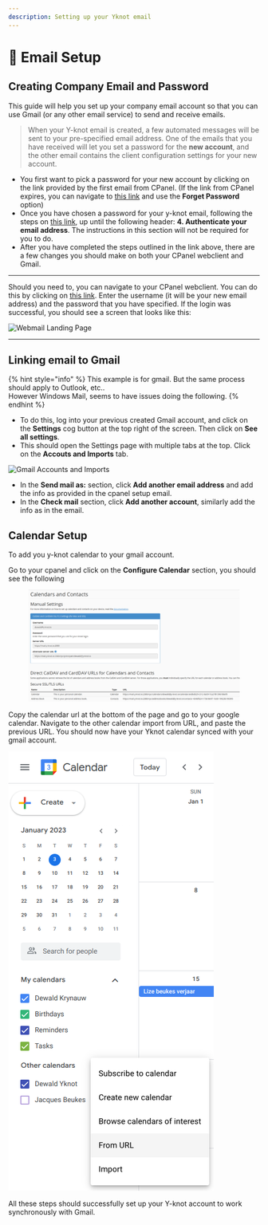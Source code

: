 ```yaml
---
description: Setting up your Yknot email
---
```


# 📧 Email Setup

## Creating Company Email and Password

This guide will help you set up your company email account so that you can use Gmail (or any other email service) to send and receive emails.

> When your Y-knot email is created, a few automated messages will be sent to your pre-specified email address. One of the emails that you have received will let you set a password for the **new account**, and the other email contains the client configuration settings for your new account.

* You first want to pick a password for your new account by clicking on the link provided by the first email from CPanel. (If the link from CPanel expires, you can navigate to [this link](https://y-knot.io:2083/) and use the **Forget Password** option)
* Once you have chosen a password for your y-knot email, following the steps on [this link](https://hollypryce.com/cpanel-gmail/), up until the following header: **4. Authenticate your email address**. The instructions in this section will not be required for you to do.
* After you have completed the steps outlined in the link above, there are a few changes you should make on both your CPanel webclient and Gmail.

***

Should you need to, you can navigate to your CPanel webclient. You can do this by clicking on [this link](https://y-knot.io:2083/). Enter the username (it will be your new email address) and the password that you have specified. If the login was successful, you should see a screen that looks like this:

![Webmail Landing Page](../setup/cpanel-email/webmail-landing-page.png)

***

## Linking email to Gmail

{% hint style="info" %}
This example is for gmail. But the same process should apply to Outlook, etc..\
However Windows Mail, seems to have issues doing the following.
{% endhint %}

* To do this, log into your previous created Gmail account, and click on the **Settings** cog button at the top right of the screen. Then click on **See all settings**.
* This should open the Settings page with multiple tabs at the top. Click on the **Accouts and Imports** tab.

![Gmail Accounts and Imports](../setup/cpanel-email/gmail-accounts-and-imports.png)

* In the **Send mail as:** section, click **Add another email address** and add the info as provided in the cpanel setup email.
* In the **Check mail** section, click **Add another account**, similarly add the info as in the email.

## Calendar Setup

To add you y-knot calendar to your gmail account.

Go to your cpanel and click on the **Configure Calendar** section, you should see the following

<figure><img src="../.gitbook/assets/image (2).png" alt=""><figcaption></figcaption></figure>

Copy the calendar url at the bottom of the page and go to your google calendar. Navigate to the other calendar import from URL, and paste the previous URL. You should now have your Yknot calendar synced with your gmail account.

![](../.gitbook/assets/image.png)

All these steps should successfully set up your Y-knot account to work synchronously with Gmail.

